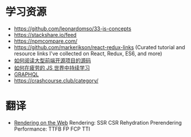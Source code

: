 # 学习资源

- https://github.com/leonardomso/33-js-concepts
- https://stackshare.io/feed
- https://npmcompare.com/
- https://github.com/markerikson/react-redux-links (Curated tutorial and resource links I've collected on React, Redux, ES6, and more)
- [如何阅读大型前端开源项目的源码](https://github.com/ProtoTeam/blog/blob/master/201805/3.md)
- [如何在疲劳的 JS 世界中持续学习](https://github.com/ProtoTeam/blog/blob/master/201805/1.md)
- [GRAPHQL](https://www.howtographql.com/basics/0-introduction/)
- https://crashcourse.club/category/

# 翻译

- [Rendering on the Web](https://www.yuque.com/itchina110/goodfe/xnb4n8)
  Rendering: SSR CSR Rehydration Prerendering
  Performance: TTFB FP FCP TTI
